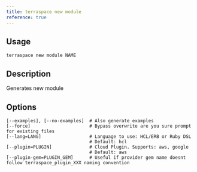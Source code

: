 ```yaml
---
title: terraspace new module
reference: true
---
```


## Usage

    terraspace new module NAME

## Description

Generates new module


## Options

```
[--examples], [--no-examples]  # Also generate examples
[--force]                      # Bypass overwrite are you sure prompt for existing files
[--lang=LANG]                  # Language to use: HCL/ERB or Ruby DSL
                               # Default: hcl
[--plugin=PLUGIN]              # Cloud Plugin. Supports: aws, google
                               # Default: aws
[--plugin-gem=PLUGIN_GEM]      # Useful if provider gem name doesnt follow terraspace_plugin_XXX naming convention
```

